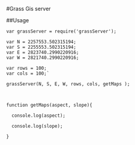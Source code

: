 #Grass Gis server

##Usage

    var grassServer = require('grassServer');
    
    var N = 2257553.502315194;
    var S = 2255553.502315194;
    var E = 2823740.2990220916;
    var W = 2821740.2990220916;
    
    var rows = 100;
    var cols = 100;`
    
    grassServer(N, S, E, W, rows, cols, getMaps );
    
    
    
    function getMaps(aspect, slope){
    
      console.log(aspect);
    
      console.log(slope);
    
    }